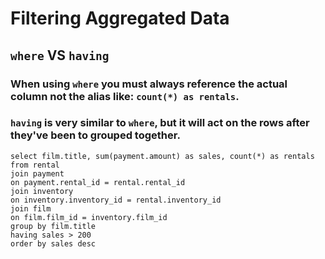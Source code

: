 # Filtering Aggregated Data

## `where` VS `having`

### When using `where` you must always reference the actual column not the alias like: `count(*) as rentals`.

### `having` is very similar to `where`, but it will act on the rows after they've been to grouped together.

```mysql
select film.title, sum(payment.amount) as sales, count(*) as rentals
from rental
join payment
on payment.rental_id = rental.rental_id
join inventory
on inventory.inventory_id = rental.inventory_id
join film
on film.film_id = inventory.film_id
group by film.title
having sales > 200
order by sales desc
```
